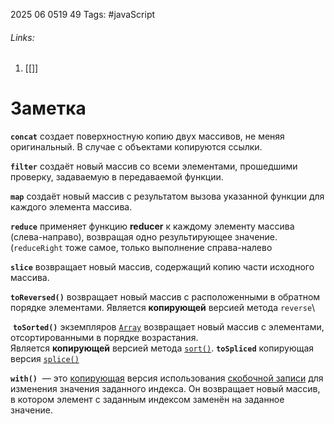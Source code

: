 2025 06 0519 49
Tags: #javaScript 
###### Links: 
1) [[]]
# Заметка
**`concat`** создает поверхностную копию двух массивов, не меняя оригинальный. В случае с объектами копируются ссылки.

**`filter`** создаёт новый массив со всеми элементами, прошедшими проверку, задаваемую в передаваемой функции.

**`map`** создаёт новый массив с результатом вызова указанной функции для каждого элемента массива.

**`reduce`** применяет функцию **reducer** к каждому элементу массива (слева-направо), возвращая одно результирующее значение.(`reduceRight` тоже самое, только выполнение справа-налево

**`slice`** возвращает новый массив, содержащий копию части исходного массива.

**`toReversed()`** возвращает новый массив с расположенными в обратном порядке элементами. Является **копирующей** версией метода `reverse`\

 **`toSorted()`** экземпляров [`Array`](https://developer.mozilla.org/ru/docs/Web/JavaScript/Reference/Global_Objects/Array) возвращает новый массив с элементами, отсортированными в порядке возрастания. Является **копирующей** версией метода [`sort()`](https://developer.mozilla.org/ru/docs/Web/JavaScript/Reference/Global_Objects/Array/sort).
**`toSpliced`** копирующая версия [`splice()`](https://developer.mozilla.org/en-US/docs/Web/JavaScript/Reference/Global_Objects/Array/splice)

**`with()`**  — это [копирующая](https://developer.mozilla.org/en-US/docs/Web/JavaScript/Reference/Global_Objects/Array#copying_methods_and_mutating_methods) версия использования [скобочной записи](https://developer.mozilla.org/en-US/docs/Web/JavaScript/Reference/Operators/Property_accessors#bracket_notation) для изменения значения заданного индекса. Он возвращает новый массив, в котором элемент с заданным индексом заменён на заданное значение.